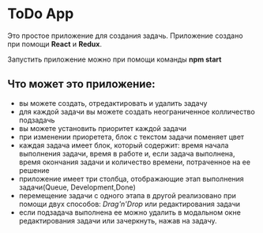 # ToDo App

Это простое приложение для создания задачь.
Приложение создано при помощи **React** и **Redux**.

Запустить приложение можно при помощи команды **npm start**

## Что может это приложение:

- вы можете создать, отредактировать и удалить задачу
- для каждой задачи вы можете создать неограниченное колличество подзадачь
- вы можете установить приоритет каждой задачи
- при изменении приоретета, блок с текстом задачи поменяет цвет
- каждая задача имеет блок, который содержит: время начала выполнения задачи, время в работе и, если задача выполнена, время окончания задачи и количество времени, потраченное на ее решение
- приложение имеет три столбца, отображающие этап выполнения задачи(Queue, Development,Done)
- перемещение задачи с одного этапа в другой реализовано при помощи двух способов: _Drag'n'Drop_ или редактирования задачи
- если подзадача выполнена ее можно удалить в модальном окне редактирования задачи или зачеркнуть, нажав на задачу.
